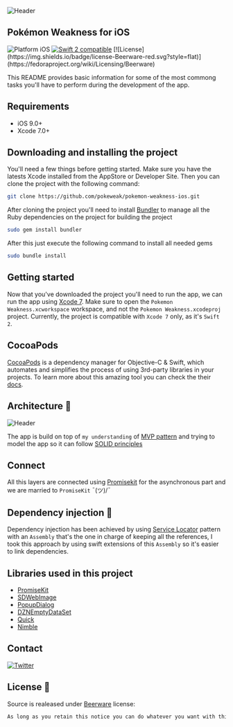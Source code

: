 ![Header](art/header.png)

Pokémon Weakness for iOS
------------------------

<img src="https://img.shields.io/badge/platform-iOS-blue.svg?style=flat" alt="Platform iOS" />
<a href="https://developer.apple.com/swift"><img src="https://img.shields.io/badge/swift2-compatible-4BC51D.svg?style=flat" alt="Swift 2 compatible" /></a>
[![License](https://img.shields.io/badge/license-Beerware-red.svg?style=flat)](https://fedoraproject.org/wiki/Licensing/Beerware)

This README provides basic information for some of the most commong tasks you'll have to perform during the development of the app.

## Requirements

* iOS 9.0+
* Xcode 7.0+

## Downloading and installing the project

You'll need a few things before getting started. Make sure you have the latests Xcode installed from the AppStore or Developer Site. Then you can clone the project with the following command:

```bash
git clone https://github.com/pokeweak/pokemon-weakness-ios.git
```

After cloning the project you'll need to install [Bundler](http://bundler.io/) to manage all the Ruby dependencies on the project for building the project

```bash
sudo gem install bundler
```

After this just execute the following command to install all needed gems

```bash
sudo bundle install
```

## Getting started

Now that you've downloaded the project you'll need to run the app, we can run the app using [Xcode 7](https://developer.apple.com/xcode/downloads/). Make sure to open the `Pokemon Weakness.xcworkspace` workspace, and not the `Pokemon Weakness.xcodeproj` project.
Currently, the project is compatible with `Xcode 7` only, as it's `Swift 2`.

## CocoaPods

[CocoaPods](https://cocoapods.org/) is a dependency manager for Objective-C & Swift, which automates and simplifies the process of using 3rd-party libraries in your projects. To learn more about this amazing tool you can check the their [docs](https://guides.cocoapods.org/). 

## Architecture 🎯

![Header](art/architecture.png)

The app is build on top of `my understanding` of [MVP pattern](https://en.wikipedia.org/wiki/Model%E2%80%93view%E2%80%93presenter) and trying to model the app so it can follow [SOLID principles](https://en.wikipedia.org/wiki/SOLID_(object-oriented_design))

## Connect

All this layers are connected using [Promisekit](http://promisekit.org/) for the asynchronous part and we are married to `PromiseKit`  ¯\(ツ)/¯

## Dependency injection 💉

Dependency injection has been achieved by using [Service Locator](https://msdn.microsoft.com/es-es/library/ff648968.aspx) pattern with an `Assembly` that's the one in charge of keeping all the references, I took this approach by using swift extensions of this `Assembly` so it's easier to link dependencies.

## Libraries used in this project

* [PromiseKit](https://github.com/mxcl/PromiseKit)
* [SDWebImage](https://github.com/rs/SDWebImage)
* [PopupDialog](https://github.com/Orderella/PopupDialog)
* [DZNEmptyDataSet](https://github.com/dzenbot/DZNEmptyDataSet)
* [Quick](https://github.com/Quick/Quick)
* [Nimble](https://github.com/Quick/Nimble)

## Contact

[![Twitter](https://img.shields.io/badge/twitter-@skyweb07-red.svg?style=flat)](https://twitter.com/skyweb07)

## License 🍺

Source is realeased under [Beerware](https://es.wikipedia.org/wiki/Beerware) license:

```bash
As long as you retain this notice you can do whatever you want with this stuff. If we meet some day, and you think this stuff is worth it, you can buy me a beer in return.
```

